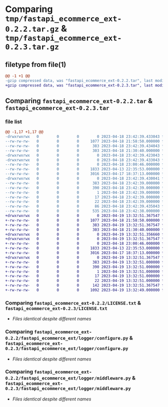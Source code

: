 # Comparing `tmp/fastapi_ecommerce_ext-0.2.2.tar.gz` & `tmp/fastapi_ecommerce_ext-0.2.3.tar.gz`

## filetype from file(1)

```diff
@@ -1 +1 @@
-gzip compressed data, was "fastapi_ecommerce_ext-0.2.2.tar", last modified: Tue Apr 18 23:42:39 2023, max compression
+gzip compressed data, was "fastapi_ecommerce_ext-0.2.3.tar", last modified: Wed Apr 19 13:32:51 2023, max compression
```

## Comparing `fastapi_ecommerce_ext-0.2.2.tar` & `fastapi_ecommerce_ext-0.2.3.tar`

### file list

```diff
@@ -1,17 +1,17 @@
-drwxrwxrwx   0        0        0        0 2023-04-18 23:42:39.433043 fastapi_ecommerce_ext-0.2.2/
--rw-rw-rw-   0        0        0     1077 2023-04-18 21:58:50.000000 fastapi_ecommerce_ext-0.2.2/LICENSE.txt
--rw-rw-rw-   0        0        0      383 2023-04-18 23:42:39.434043 fastapi_ecommerce_ext-0.2.2/PKG-INFO
--rw-rw-rw-   0        0        0      303 2023-04-18 21:30:40.000000 fastapi_ecommerce_ext-0.2.2/README.md
-drwxrwxrwx   0        0        0        0 2023-04-18 23:42:39.423043 fastapi_ecommerce_ext-0.2.2/fastapi_ecommerce_ext/
-drwxrwxrwx   0        0        0        0 2023-04-18 23:42:39.433043 fastapi_ecommerce_ext-0.2.2/fastapi_ecommerce_ext/logger/
--rw-rw-rw-   0        0        0        0 2023-04-18 23:00:46.000000 fastapi_ecommerce_ext-0.2.2/fastapi_ecommerce_ext/logger/__init__.py
--rw-rw-rw-   0        0        0     1833 2023-04-13 22:35:53.000000 fastapi_ecommerce_ext-0.2.2/fastapi_ecommerce_ext/logger/configure.py
--rw-rw-rw-   0        0        0     3016 2023-04-17 18:37:13.000000 fastapi_ecommerce_ext-0.2.2/fastapi_ecommerce_ext/logger/middleware.py
-drwxrwxrwx   0        0        0        0 2023-04-18 23:42:39.430041 fastapi_ecommerce_ext-0.2.2/fastapi_ecommerce_ext.egg-info/
--rw-rw-rw-   0        0        0      383 2023-04-18 23:42:39.000000 fastapi_ecommerce_ext-0.2.2/fastapi_ecommerce_ext.egg-info/PKG-INFO
--rw-rw-rw-   0        0        0      390 2023-04-18 23:42:39.000000 fastapi_ecommerce_ext-0.2.2/fastapi_ecommerce_ext.egg-info/SOURCES.txt
--rw-rw-rw-   0        0        0        1 2023-04-18 23:42:39.000000 fastapi_ecommerce_ext-0.2.2/fastapi_ecommerce_ext.egg-info/dependency_links.txt
--rw-rw-rw-   0        0        0       17 2023-04-18 23:42:39.000000 fastapi_ecommerce_ext-0.2.2/fastapi_ecommerce_ext.egg-info/requires.txt
--rw-rw-rw-   0        0        0       22 2023-04-18 23:42:39.000000 fastapi_ecommerce_ext-0.2.2/fastapi_ecommerce_ext.egg-info/top_level.txt
--rw-rw-rw-   0        0        0       86 2023-04-18 23:42:39.435043 fastapi_ecommerce_ext-0.2.2/setup.cfg
--rw-rw-rw-   0        0        0      535 2023-04-18 23:42:38.000000 fastapi_ecommerce_ext-0.2.2/setup.py
+drwxrwxrwx   0        0        0        0 2023-04-19 13:32:51.367547 fastapi_ecommerce_ext-0.2.3/
+-rw-rw-rw-   0        0        0     1077 2023-04-18 21:58:50.000000 fastapi_ecommerce_ext-0.2.3/LICENSE.txt
+-rw-rw-rw-   0        0        0      383 2023-04-19 13:32:51.367547 fastapi_ecommerce_ext-0.2.3/PKG-INFO
+-rw-rw-rw-   0        0        0      303 2023-04-18 21:30:40.000000 fastapi_ecommerce_ext-0.2.3/README.md
+drwxrwxrwx   0        0        0        0 2023-04-19 13:32:51.356660 fastapi_ecommerce_ext-0.2.3/fastapi_ecommerce_ext/
+drwxrwxrwx   0        0        0        0 2023-04-19 13:32:51.367547 fastapi_ecommerce_ext-0.2.3/fastapi_ecommerce_ext/logger/
+-rw-rw-rw-   0        0        0        0 2023-04-18 23:00:46.000000 fastapi_ecommerce_ext-0.2.3/fastapi_ecommerce_ext/logger/__init__.py
+-rw-rw-rw-   0        0        0     1833 2023-04-13 22:35:53.000000 fastapi_ecommerce_ext-0.2.3/fastapi_ecommerce_ext/logger/configure.py
+-rw-rw-rw-   0        0        0     3016 2023-04-17 18:37:13.000000 fastapi_ecommerce_ext-0.2.3/fastapi_ecommerce_ext/logger/middleware.py
+drwxrwxrwx   0        0        0        0 2023-04-19 13:32:51.367547 fastapi_ecommerce_ext-0.2.3/fastapi_ecommerce_ext.egg-info/
+-rw-rw-rw-   0        0        0      383 2023-04-19 13:32:51.000000 fastapi_ecommerce_ext-0.2.3/fastapi_ecommerce_ext.egg-info/PKG-INFO
+-rw-rw-rw-   0        0        0      390 2023-04-19 13:32:51.000000 fastapi_ecommerce_ext-0.2.3/fastapi_ecommerce_ext.egg-info/SOURCES.txt
+-rw-rw-rw-   0        0        0        1 2023-04-19 13:32:51.000000 fastapi_ecommerce_ext-0.2.3/fastapi_ecommerce_ext.egg-info/dependency_links.txt
+-rw-rw-rw-   0        0        0       17 2023-04-19 13:32:51.000000 fastapi_ecommerce_ext-0.2.3/fastapi_ecommerce_ext.egg-info/requires.txt
+-rw-rw-rw-   0        0        0       22 2023-04-19 13:32:51.000000 fastapi_ecommerce_ext-0.2.3/fastapi_ecommerce_ext.egg-info/top_level.txt
+-rw-rw-rw-   0        0        0      142 2023-04-19 13:32:51.367547 fastapi_ecommerce_ext-0.2.3/setup.cfg
+-rw-rw-rw-   0        0        0     1092 2023-04-19 13:32:49.000000 fastapi_ecommerce_ext-0.2.3/setup.py
```

### Comparing `fastapi_ecommerce_ext-0.2.2/LICENSE.txt` & `fastapi_ecommerce_ext-0.2.3/LICENSE.txt`

 * *Files identical despite different names*

### Comparing `fastapi_ecommerce_ext-0.2.2/fastapi_ecommerce_ext/logger/configure.py` & `fastapi_ecommerce_ext-0.2.3/fastapi_ecommerce_ext/logger/configure.py`

 * *Files identical despite different names*

### Comparing `fastapi_ecommerce_ext-0.2.2/fastapi_ecommerce_ext/logger/middleware.py` & `fastapi_ecommerce_ext-0.2.3/fastapi_ecommerce_ext/logger/middleware.py`

 * *Files identical despite different names*

